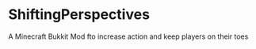 ShiftingPerspectives
====================

A Minecraft Bukkit Mod fto increase action and keep players on their toes
